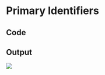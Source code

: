 # Primary Identifiers

## Code

<code-block src="entity-with-pi.txt"/>

## Output

![](entity-with-pi.svg)